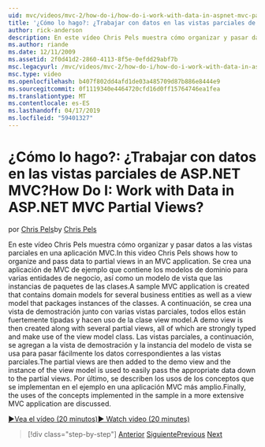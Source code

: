 ```yaml
---
uid: mvc/videos/mvc-2/how-do-i/how-do-i-work-with-data-in-aspnet-mvc-partial-views
title: '¿Cómo lo hago?: ¿Trabajar con datos en las vistas parciales de ASP.NET MVC? | Microsoft Docs'
author: rick-anderson
description: En este vídeo Chris Pels muestra cómo organizar y pasar datos a las vistas parciales en una aplicación MVC. Se crea una aplicación de MVC de ejemplo que contiene el dominio...
ms.author: riande
ms.date: 12/11/2009
ms.assetid: 2f0d41d2-2860-4113-8f5e-0efdd29abf7b
msc.legacyurl: /mvc/videos/mvc-2/how-do-i/how-do-i-work-with-data-in-aspnet-mvc-partial-views
msc.type: video
ms.openlocfilehash: b407f802dd4afd1de03a485709d87b886e8444e9
ms.sourcegitcommit: 0f1119340e4464720cfd16d0ff15764746ea1fea
ms.translationtype: MT
ms.contentlocale: es-ES
ms.lasthandoff: 04/17/2019
ms.locfileid: "59401327"
---
```

# <a name="how-do-i-work-with-data-in-aspnet-mvc-partial-views"></a><span data-ttu-id="ade31-105">¿Cómo lo hago?: ¿Trabajar con datos en las vistas parciales de ASP.NET MVC?</span><span class="sxs-lookup"><span data-stu-id="ade31-105">How Do I: Work with Data in ASP.NET MVC Partial Views?</span></span>

<span data-ttu-id="ade31-106">por [Chris Pels](https://twitter.com/chrispels)</span><span class="sxs-lookup"><span data-stu-id="ade31-106">by [Chris Pels](https://twitter.com/chrispels)</span></span>

<span data-ttu-id="ade31-107">En este vídeo Chris Pels muestra cómo organizar y pasar datos a las vistas parciales en una aplicación MVC.</span><span class="sxs-lookup"><span data-stu-id="ade31-107">In this video Chris Pels shows how to organize and pass data to partial views in an MVC application.</span></span> <span data-ttu-id="ade31-108">Se crea una aplicación de MVC de ejemplo que contiene los modelos de dominio para varias entidades de negocio, así como un modelo de vista que las instancias de paquetes de las clases.</span><span class="sxs-lookup"><span data-stu-id="ade31-108">A sample MVC application is created that contains domain models for several business entities as well as a view model that packages instances of the classes.</span></span> <span data-ttu-id="ade31-109">A continuación, se crea una vista de demostración junto con varias vistas parciales, todos ellos están fuertemente tipadas y hacen uso de la clase view model.</span><span class="sxs-lookup"><span data-stu-id="ade31-109">A demo view is then created along with several partial views, all of which are strongly typed and make use of the view model class.</span></span> <span data-ttu-id="ade31-110">Las vistas parciales, a continuación, se agregan a la vista de demostración y la instancia del modelo de vista se usa para pasar fácilmente los datos correspondientes a las vistas parciales.</span><span class="sxs-lookup"><span data-stu-id="ade31-110">The partial views are then added to the demo view and the instance of the view model is used to easily pass the appropriate data down to the partial views.</span></span> <span data-ttu-id="ade31-111">Por último, se describen los usos de los conceptos que se implementan en el ejemplo en una aplicación MVC más amplio.</span><span class="sxs-lookup"><span data-stu-id="ade31-111">Finally, the uses of the concepts implemented in the sample in a more extensive MVC application are discussed.</span></span>

[<span data-ttu-id="ade31-112">&#9654;Vea el vídeo (20 minutos)</span><span class="sxs-lookup"><span data-stu-id="ade31-112">&#9654; Watch video (20 minutes)</span></span>](https://channel9.msdn.com/Blogs/ASP-NET-Site-Videos/how-do-i-work-with-data-in-aspnet-mvc-partial-views)

> [!div class="step-by-step"]
> <span data-ttu-id="ade31-113">[Anterior](how-do-i-return-json-formatted-data-for-an-ajax-call-in-an-aspnet-mvc-web-application.md)
> [Siguiente](how-do-i-implement-view-models-to-manage-data-for-aspnet-mvc-views.md)</span><span class="sxs-lookup"><span data-stu-id="ade31-113">[Previous](how-do-i-return-json-formatted-data-for-an-ajax-call-in-an-aspnet-mvc-web-application.md)
[Next](how-do-i-implement-view-models-to-manage-data-for-aspnet-mvc-views.md)</span></span>

